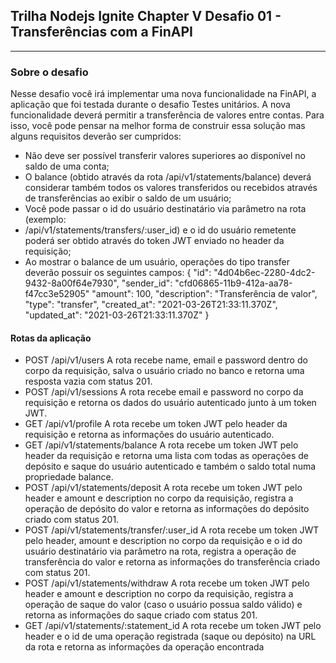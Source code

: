 ## Trilha Nodejs Ignite Chapter V Desafio 01 - Transferências com a FinAPI
***
### Sobre o desafio
Nesse desafio você irá implementar uma nova funcionalidade na FinAPI, a aplicação que foi testada durante o desafio Testes unitários.
A nova funcionalidade deverá permitir a transferência de valores entre contas. Para isso, você pode pensar na melhor forma de construir essa solução mas alguns requisitos deverão ser cumpridos:
- Não deve ser possível transferir valores superiores ao disponível no saldo de uma conta;
- O balance (obtido através da rota /api/v1/statements/balance) deverá considerar também todos os valores transferidos ou recebidos através de transferências ao exibir o saldo de um usuário; 
- Você pode passar o id do usuário destinatário via parâmetro na rota (exemplo:
- /api/v1/statements/transfers/:user_id) e o id do usuário remetente poderá ser obtido através do token JWT enviado no header da requisição;
- Ao mostrar o balance de um usuário, operações do tipo transfer deverão possuir os seguintes campos:
{
  "id": "4d04b6ec-2280-4dc2-9432-8a00f64e7930",
	"sender_id": "cfd06865-11b9-412a-aa78-f47cc3e52905"
  "amount": 100,
  "description": "Transferência de valor",
  "type": "transfer",
  "created_at": "2021-03-26T21:33:11.370Z",
  "updated_at": "2021-03-26T21:33:11.370Z"
}

#### Rotas da aplicação
- POST /api/v1/users 
A rota recebe name, email e password dentro do corpo da requisição, salva o usuário criado no banco e retorna uma resposta vazia com status 201.
- POST /api/v1/sessions
A rota recebe email e password no corpo da requisição e retorna os dados do usuário autenticado junto à um token JWT.
- GET /api/v1/profile
A rota recebe um token JWT pelo header da requisição e retorna as informações do usuário autenticado.
- GET /api/v1/statements/balance
A rota recebe um token JWT pelo header da requisição e retorna uma lista com todas as operações de depósito e saque do usuário autenticado e também o saldo total numa propriedade balance.
- POST /api/v1/statements/deposit
A rota recebe um token JWT pelo header e amount e description no corpo da requisição, registra a operação de depósito do valor e retorna as informações do depósito criado com status 201.
- POST /api/v1/statements/transfer/:user_id
A rota recebe um token JWT pelo header, amount e description no corpo da requisição e o id do usuário destinatário via parâmetro na rota, registra a operação de transferência do valor e retorna as informações do transferência criado com status 201.
- POST /api/v1/statements/withdraw
A rota recebe um token JWT pelo header e amount e description no corpo da requisição, registra a operação de saque do valor (caso o usuário possua saldo válido) e retorna as informações do saque criado com status 201.
- GET /api/v1/statements/:statement_id
A rota recebe um token JWT pelo header e o id de uma operação registrada (saque ou depósito) na URL da rota e retorna as informações da operação encontrada
